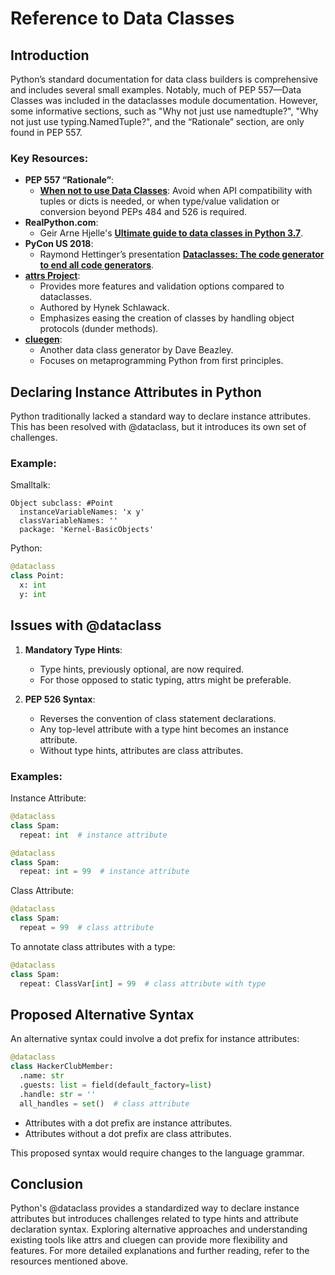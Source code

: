 # Reference to Data Classes

## Introduction

Python’s standard documentation for data class builders is comprehensive and includes several small examples. Notably, much of PEP 557—Data Classes was included in the dataclasses module documentation. However, some informative sections, such as "Why not just use namedtuple?", "Why not just use typing.NamedTuple?", and the “Rationale” section, are only found in PEP 557.

### Key Resources:
- **PEP 557 “Rationale”**:
  - **[When not to use Data Classes](https://peps.python.org/pep-0557/#id33)**: Avoid when API compatibility with tuples or dicts is needed, or when type/value validation or conversion beyond PEPs 484 and 526 is required.
- **RealPython.com**:
  - Geir Arne Hjelle's **[Ultimate guide to data classes in Python 3.7](https://realpython.com/python-data-classes/)**.
- **PyCon US 2018**:
  - Raymond Hettinger’s presentation **[Dataclasses: The code generator to end all code generators](https://www.youtube.com/watch?v=T-TwcmT6Rcw)**.
- **[attrs Project](https://glyph.twistedmatrix.com/2016/08/attrs.html)**:
  - Provides more features and validation options compared to dataclasses.
  - Authored by Hynek Schlawack.
  - Emphasizes easing the creation of classes by handling object protocols (dunder methods).
- **[cluegen](https://refactoring.guru/smells/data-class)**:
  - Another data class generator by Dave Beazley.
  - Focuses on metaprogramming Python from first principles.

## Declaring Instance Attributes in Python

Python traditionally lacked a standard way to declare instance attributes. This has been resolved with @dataclass, but it introduces its own set of challenges.

### Example:
Smalltalk:
```smalltalk
Object subclass: #Point
  instanceVariableNames: 'x y'
  classVariableNames: ''
  package: 'Kernel-BasicObjects'
```

Python:
```python
@dataclass
class Point:
  x: int
  y: int
```

## Issues with @dataclass

1. **Mandatory Type Hints**:
   - Type hints, previously optional, are now required.
   - For those opposed to static typing, attrs might be preferable.

2. **PEP 526 Syntax**:
   - Reverses the convention of class statement declarations.
   - Any top-level attribute with a type hint becomes an instance attribute.
   - Without type hints, attributes are class attributes.

### Examples:
Instance Attribute:
```python
@dataclass
class Spam:
  repeat: int  # instance attribute
```
```python
@dataclass
class Spam:
  repeat: int = 99  # instance attribute
```

Class Attribute:
```python
@dataclass
class Spam:
  repeat = 99  # class attribute
```

To annotate class attributes with a type:
```python
@dataclass
class Spam:
  repeat: ClassVar[int] = 99  # class attribute with type
```

## Proposed Alternative Syntax

An alternative syntax could involve a dot prefix for instance attributes:
```python
@dataclass
class HackerClubMember:
  .name: str
  .guests: list = field(default_factory=list)
  .handle: str = ''
  all_handles = set()  # class attribute
```
- Attributes with a dot prefix are instance attributes.
- Attributes without a dot prefix are class attributes.

This proposed syntax would require changes to the language grammar.

## Conclusion

Python's @dataclass provides a standardized way to declare instance attributes but introduces challenges related to type hints and attribute declaration syntax. Exploring alternative approaches and understanding existing tools like attrs and cluegen can provide more flexibility and features.
For more detailed explanations and further reading, refer to the resources mentioned above.
